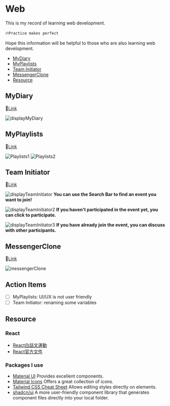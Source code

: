# Web

This is my record of learning web development.

:fire:```Practice makes perfect``` 

Hope this information will be helpful to those who are also learning web development.

- [MyDiary](#MyDiary)
- [MyPlaylists](#MyPlaylists)
- [Team Initiator](#Team-Initiator)
- [MessengerClone](#MessengerClone)
- [Resource](#Resource)


## MyDiary
:link:[Link](https://github.com/Harry-0613/web/tree/main/myDiary)

![displayMyDiary](/images/myDiary.png)

## MyPlaylists
:link:[Link](https://github.com/Harry-0613/web/tree/main/myPlaylists)

![Playlists1](/images/Playlists1.png)
![Playlists2](/images/Playlists2.png)

## Team Initiator
:link:[Link](https://github.com/Harry-0613/web/tree/main/teamInitiator)

![displayTeamInitiator](/images/TeamInitiator.png)
**You can use the Search Bar to find an event you want to join!**

![displayTeamInitiator2](/images/TeamInitiator2.png)
**If you haven't participated in the event yet, you can click to participate.**

![displayTeamInitiator3](/images/TeamInitiator3.png)
**If you have already join the event, you can discuss with other participants.**


## MessengerClone
:link:[Link](https://github.com/Harry-0613/web/tree/main/messengerClone)

![messengerClone](/images/messengerClone.png)


## Action Items
- [ ] MyPlaylists: UI/UX is not user friendly
- [ ] Team Initiator: renaming some variables

## Resource
### React
- [React白話文運動](https://ithelp.ithome.com.tw/articles/10290610)
- [React官方文件](https://react.dev/learn/thinking-in-react#)

### Packages I use
- [Material UI](https://mui.com/material-ui/getting-started/) Provides excellent components.
- [Material Icons](https://mui.com/material-ui/material-icons/?query=link) Offers a great collection of icons.
- [Tailwind CSS Cheat Sheet](https://tailwindcomponents.com/cheatsheet/) Allows editing styles directly on elements.
- [shadcn/ui](https://ui.shadcn.com/docs/components/accordion#installation) A more user-friendly component library that generates component files directly into your local folder.









